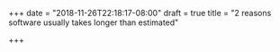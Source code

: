 +++
date = "2018-11-26T22:18:17-08:00"
draft = true
title = "2 reasons software usually takes longer than estimated"

+++
